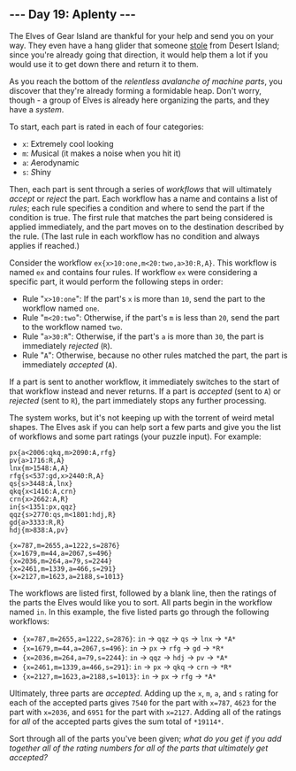 ## --- Day 19: Aplenty ---

The Elves of Gear Island are thankful for your help and send you on your way.
They even have a hang glider that someone [stole][1] from Desert Island; since
you're already going that direction, it would help them a lot if you would use
it to get down there and return it to them.

As you reach the bottom of the *relentless avalanche of machine parts*, you
discover that they're already forming a formidable heap. Don't worry, though - a
group of Elves is already here organizing the parts, and they have a *system*.

To start, each part is rated in each of four categories:

* `x`: E*x*tremely cool looking
* `m`: *M*usical (it makes a noise when you hit it)
* `a`: *A*erodynamic
* `s`: *S*hiny

Then, each part is sent through a series of *workflows* that will ultimately
*accept* or *reject* the part. Each workflow has a name and contains a list of
*rules*; each rule specifies a condition and where to send the part if the
condition is true. The first rule that matches the part being considered is
applied immediately, and the part moves on to the destination described by the
rule. (The last rule in each workflow has no condition and always applies if
reached.)

Consider the workflow `ex{x>10:one,m<20:two,a>30:R,A}`. This workflow is named
`ex` and contains four rules. If workflow `ex` were considering a specific part,
it would perform the following steps in order:

* Rule "`x>10:one`": If the part's `x` is more than `10`, send the part to the
  workflow named `one`.
* Rule "`m<20:two`": Otherwise, if the part's `m` is less than `20`, send the
  part to the workflow named `two`.
* Rule "`a>30:R`": Otherwise, if the part's `a` is more than `30`, the part is
  immediately *rejected* (`R`).
* Rule "`A`": Otherwise, because no other rules matched the part, the part is
  immediately *accepted* (`A`).

If a part is sent to another workflow, it immediately switches to the start of
that workflow instead and never returns. If a part is *accepted* (sent to `A`)
or *rejected* (sent to `R`), the part immediately stops any further processing.

The system works, but it's not keeping up with the torrent of weird metal
shapes. The Elves ask if you can help sort a few parts and give you the list of
workflows and some part ratings (your puzzle input). For example:

```
px{a<2006:qkq,m>2090:A,rfg}
pv{a>1716:R,A}
lnx{m>1548:A,A}
rfg{s<537:gd,x>2440:R,A}
qs{s>3448:A,lnx}
qkq{x<1416:A,crn}
crn{x>2662:A,R}
in{s<1351:px,qqz}
qqz{s>2770:qs,m<1801:hdj,R}
gd{a>3333:R,R}
hdj{m>838:A,pv}

{x=787,m=2655,a=1222,s=2876}
{x=1679,m=44,a=2067,s=496}
{x=2036,m=264,a=79,s=2244}
{x=2461,m=1339,a=466,s=291}
{x=2127,m=1623,a=2188,s=1013}

```

The workflows are listed first, followed by a blank line, then the ratings of
the parts the Elves would like you to sort. All parts begin in the workflow
named `in`. In this example, the five listed parts go through the following
workflows:

* `{x=787,m=2655,a=1222,s=2876}`: `in` -> `qqz` -> `qs` -> `lnx` -> `*A*`
* `{x=1679,m=44,a=2067,s=496}`: `in` -> `px` -> `rfg` -> `gd` -> `*R*`
* `{x=2036,m=264,a=79,s=2244}`: `in` -> `qqz` -> `hdj` -> `pv` -> `*A*`
* `{x=2461,m=1339,a=466,s=291}`: `in` -> `px` -> `qkq` -> `crn` -> `*R*`
* `{x=2127,m=1623,a=2188,s=1013}`: `in` -> `px` -> `rfg` -> `*A*`

Ultimately, three parts are *accepted*. Adding up the `x`, `m`, `a`, and `s`
rating for each of the accepted parts gives `7540` for the part with `x=787`,
`4623` for the part with `x=2036`, and `6951` for the part with `x=2127`. Adding
all of the ratings for *all* of the accepted parts gives the sum total of
`*19114*`.

Sort through all of the parts you've been given; *what do you get if you add
together all of the rating numbers for all of the parts that ultimately get
accepted?*

[1]: 9
